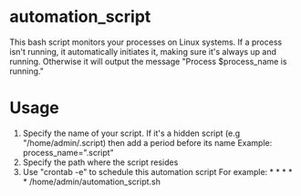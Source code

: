 # automation_script

This bash script monitors your processes on Linux systems. 
If a process isn't running, it automatically initiates it, making sure it's always up and running.
Otherwise it will output the message "Process $process_name is running."

# Usage
1. Specify the name of your script. If it's a hidden script (e.g "/home/admin/.script) then add a period before its name
   Example: process_name=".script"
2. Specify the path where the script resides
3. Use "crontab -e" to schedule this automation script
   For example: * * * * * /home/admin/automation_script.sh
